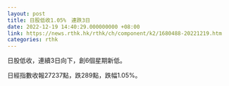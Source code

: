 ```yaml
---
layout: post
title: 日股低收1.05%　連跌3日
date: 2022-12-19 14:40:29.000000000 +08:00
link: https://news.rthk.hk/rthk/ch/component/k2/1680488-20221219.htm
categories: rthk
---
```


日股低收，連續3日向下，創6個星期新低。

日經指數收報27237點，跌289點，跌幅1.05%。
